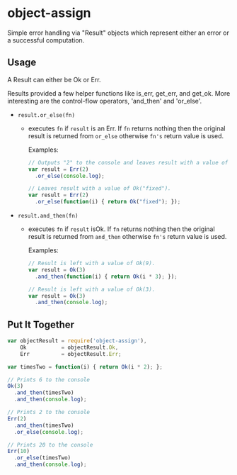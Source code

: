 # object-assign

Simple error handling via "Result" objects which represent either an error
or a successful computation.

## Usage
A Result can either be Ok or Err.

Results provided a few helper functions like is_err, get_err, and get_ok.
More interesting are the control-flow operators, 'and_then' and 'or_else'.
- `result.or_else(fn)`
  - executes `fn` if `result` is an Err. If `fn` returns nothing then
    the original result is returned from `or_else` otherwise `fn's` return
    value is used.

    Examples:

    ```JavaScript
    // Outputs "2" to the console and leaves result with a value of Err(2).
    var result = Err(2)
      .or_else(console.log);
    ```

    ```JavaScript
    // Leaves result with a value of Ok("fixed").
    var result = Err(2)
      .or_else(function(i) { return Ok("fixed"); });
    ```
- `result.and_then(fn)`
  - executes `fn` if `result` isOk. If `fn` returns nothing then
    the original result is returned from `and_then` otherwise `fn's` return
    value is used.

    Examples:

    ```JavaScript
    // Result is left with a value of Ok(9).
    var result = Ok(3)
      .and_then(function(i) { return Ok(i * 3); });
    ```

    ```JavaScript
    // Result is left with a value of Ok(3).
    var result = Ok(3)
      .and_then(console.log);
    ```


## Put It Together

```JavaScript
var objectResult = require('object-assign'),
    Ok           = objectResult.Ok,
    Err          = objectResult.Err;

var timesTwo = function(i) { return Ok(i * 2); };

// Prints 6 to the console
Ok(3)
  .and_then(timesTwo)
  .and_then(console.log);

// Prints 2 to the console
Err(2)
  .and_then(timesTwo)
  .or_else(console.log);

// Prints 20 to the console
Err(10)
  .or_else(timesTwo)
  .and_then(console.log);
```



